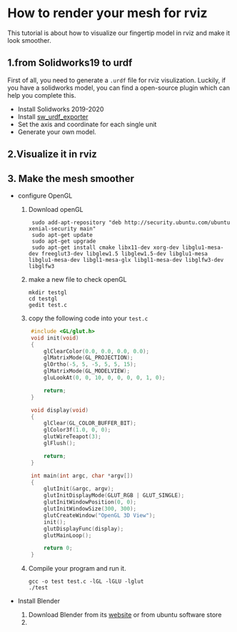 # How to render your mesh for rviz
This tutorial is about how to visualize our fingertip model in rviz and make it look smoother.


## 1.from Solidworks19 to urdf  
First of all, you need to generate a `.urdf` file for rviz visulization. 
Luckily, if you have a solidworks model, you can find a open-source plugin which can help you complete this.
- Install Solidworks 2019-2020
- Install [sw_urdf_exporter](http://wiki.ros.org/sw_urdf_exporter)
- Set the axis and coordinate for each single unit
- Generate your own model.


## 2.Visualize it in rviz



## 3. Make the mesh smoother
- configure OpenGL  
    1. Download openGL  
    
            sudo add-apt-repository "deb http://security.ubuntu.com/ubuntu xenial-security main"
            sudo apt-get update
            sudo apt-get upgrade
            sudo apt-get install cmake libx11-dev xorg-dev libglu1-mesa-dev freeglut3-dev libglew1.5 libglew1.5-dev libglu1-mesa libglu1-mesa-dev libgl1-mesa-glx libgl1-mesa-dev libglfw3-dev libglfw3
     2. make a new file to check openGL
    
            mkdir testgl
            cd testgl
            gedit test.c
        
     3. copy the following code into your `test.c`  


    ```c++
        #include <GL/glut.h>
        void init(void)
        {
            glClearColor(0.0, 0.0, 0.0, 0.0);
            glMatrixMode(GL_PROJECTION);
            glOrtho(-5, 5, -5, 5, 5, 15);
            glMatrixMode(GL_MODELVIEW);
            gluLookAt(0, 0, 10, 0, 0, 0, 0, 1, 0);

            return;
        }

        void display(void)
        {
            glClear(GL_COLOR_BUFFER_BIT);
            glColor3f(1.0, 0, 0);
            glutWireTeapot(3);
            glFlush();

            return;
        }

        int main(int argc, char *argv[])
        {
            glutInit(&argc, argv);
            glutInitDisplayMode(GLUT_RGB | GLUT_SINGLE);
            glutInitWindowPosition(0, 0);
            glutInitWindowSize(300, 300);
            glutCreateWindow("OpenGL 3D View");
            init();
            glutDisplayFunc(display);
            glutMainLoop();

            return 0;
        }  
    ```
     4. Compile your program and run it.
     
            gcc -o test test.c -lGL -lGLU -lglut
            ./test
            
- Install Blender
    1. Download Blender from its [website](https://www.blender.org/download/) or from ubuntu software store
    2.
